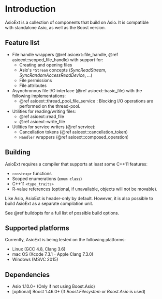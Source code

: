 # Introduction

AsioExt is a collection of components that build on Asio.
It is compatible with standalone Asio, as well as the Boost version.

## Feature list

* File handle wrappers (@ref asioext::file_handle, @ref asioext::scoped_file_handle) with support for:
  * Creating and opening files
  * Asio's `*Stream` concepts (*SyncReadStream*, *SyncRandomAccessReadDevice*, ...)
  * File permissions
  * File attributes
* Asynchronous file I/O interface (@ref asioext::basic_file) with the following implementations:
  * @ref asioext::thread_pool_file_service : Blocking I/O operations are performed on the
     thread-pool.
* Utilities for reading/writing files:
  * @ref asioext::read_file
  * @ref asioext::write_file
* Utilities for service writers (@ref service):
  * Cancellation tokens (@ref asioext::cancellation_token)
  * `Handler` wrappers (@ref asioext::composed_operation)

## Building

AsioExt requires a compiler that supports at least some C++11 features:

* `constexpr` functions
* Scoped enumerations (`enum class`)
* C++11 `<type_traits>`
* R-value references (optional, if unavailable, objects will not be movable).

Like Asio, AsioExt is header-only by default.
However, it is also possible to build AsioExt as a separate compilation unit.

See @ref buildopts for a full list of possible build options.

## Supported platforms

Currently, AsioExt is being tested on the following platforms:

* Linux (GCC 4.8, Clang 3.6)
* mac OS (Xcode 7.3.1 - Apple Clang 7.3.0)
* Windows (MSVC 2015)

## Dependencies

* Asio 1.10.0+ (Only if not using Boost.Asio)
* [optional] Boost 1.46.0+ (If _Boost.Filesystem_ or _Boost.Asio_ is used)
